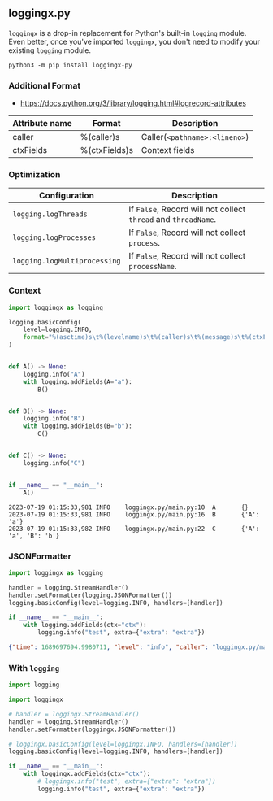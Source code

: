 ## loggingx.py

`loggingx` is a drop-in replacement for Python's built-in `logging` module. Even better, once you've imported `loggingx`, you don't need to modify your existing `logging` module.

```shell
python3 -m pip install loggingx-py
```

### Additional Format

- https://docs.python.org/3/library/logging.html#logrecord-attributes

| Attribute name | Format        | Description                   |
| -------------- | ------------- | ----------------------------- |
| caller         | %(caller)s    | Caller(`<pathname>:<lineno>`) |
| ctxFields      | %(ctxFields)s | Context fields                |

### Optimization

| Configuration                | Description                                                    |
| ---------------------------- | -------------------------------------------------------------- |
| `logging.logThreads`         | If `False`, Record will not collect `thread` and `threadName`. |
| `logging.logProcesses`       | If `False`, Record will not collect `process`.                 |
| `logging.logMultiprocessing` | If `False`, Record will not collect `processName`.             |


### Context

```python
import loggingx as logging

logging.basicConfig(
    level=logging.INFO,
    format="%(asctime)s\t%(levelname)s\t%(caller)s\t%(message)s\t%(ctxFields)s",
)


def A() -> None:
    logging.info("A")
    with logging.addFields(A="a"):
        B()


def B() -> None:
    logging.info("B")
    with logging.addFields(B="b"):
        C()


def C() -> None:
    logging.info("C")


if __name__ == "__main__":
    A()
```

```shell
2023-07-19 01:15:33,981 INFO    loggingx.py/main.py:10  A       {}
2023-07-19 01:15:33,981 INFO    loggingx.py/main.py:16  B       {'A': 'a'}
2023-07-19 01:15:33,982 INFO    loggingx.py/main.py:22  C       {'A': 'a', 'B': 'b'}
```

### JSONFormatter

```python
import loggingx as logging

handler = logging.StreamHandler()
handler.setFormatter(logging.JSONFormatter())
logging.basicConfig(level=logging.INFO, handlers=[handler])

if __name__ == "__main__":
    with logging.addFields(ctx="ctx"):
        logging.info("test", extra={"extra": "extra"})
```

```json
{"time": 1689697694.9980711, "level": "info", "caller": "loggingx.py/main.py:9", "msg": "test", "ctx": "ctx", "extra": "extra"}
```

### With `logging`

```python
import logging

import loggingx

# handler = loggingx.StreamHandler()
handler = logging.StreamHandler()
handler.setFormatter(loggingx.JSONFormatter())

# loggingx.basicConfig(level=loggingx.INFO, handlers=[handler])
logging.basicConfig(level=logging.INFO, handlers=[handler])

if __name__ == "__main__":
    with loggingx.addFields(ctx="ctx"):
        # loggingx.info("test", extra={"extra": "extra"})
        logging.info("test", extra={"extra": "extra"})
```